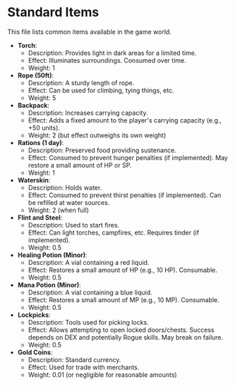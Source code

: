 # Standard Items

This file lists common items available in the game world.

*   **Torch**:
    *   Description: Provides light in dark areas for a limited time.
    *   Effect: Illuminates surroundings. Consumed over time.
    *   Weight: 1
*   **Rope (50ft)**:
    *   Description: A sturdy length of rope.
    *   Effect: Can be used for climbing, tying things, etc.
    *   Weight: 5
*   **Backpack**:
    *   Description: Increases carrying capacity.
    *   Effect: Adds a fixed amount to the player's carrying capacity (e.g., +50 units).
    *   Weight: 2 (but effect outweighs its own weight)
*   **Rations (1 day)**:
    *   Description: Preserved food providing sustenance.
    *   Effect: Consumed to prevent hunger penalties (if implemented). May restore a small amount of HP or SP.
    *   Weight: 1
*   **Waterskin**:
    *   Description: Holds water.
    *   Effect: Consumed to prevent thirst penalties (if implemented). Can be refilled at water sources.
    *   Weight: 2 (when full)
*   **Flint and Steel**:
    *   Description: Used to start fires.
    *   Effect: Can light torches, campfires, etc. Requires tinder (if implemented).
    *   Weight: 0.5
*   **Healing Potion (Minor)**:
    *   Description: A vial containing a red liquid.
    *   Effect: Restores a small amount of HP (e.g., 10 HP). Consumable.
    *   Weight: 0.5
*   **Mana Potion (Minor)**:
    *   Description: A vial containing a blue liquid.
    *   Effect: Restores a small amount of MP (e.g., 10 MP). Consumable.
    *   Weight: 0.5
*   **Lockpicks**:
    *   Description: Tools used for picking locks.
    *   Effect: Allows attempting to open locked doors/chests. Success depends on DEX and potentially Rogue skills. May break on failure.
    *   Weight: 0.5
*   **Gold Coins**:
    *   Description: Standard currency.
    *   Effect: Used for trade with merchants.
    *   Weight: 0.01 (or negligible for reasonable amounts)
